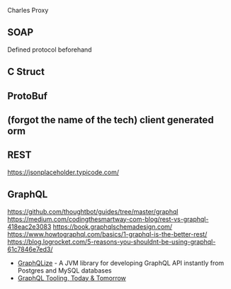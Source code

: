 Charles Proxy

SOAP
----
Defined protocol beforehand


C Struct
--------


ProtoBuf
--------


(forgot the name of the tech) client generated orm
--------------------------------------------------



REST
----
https://jsonplaceholder.typicode.com/

GraphQL
-------
https://github.com/thoughtbot/guides/tree/master/graphql
https://medium.com/codingthesmartway-com-blog/rest-vs-graphql-418eac2e3083
https://book.graphqlschemadesign.com/
https://www.howtographql.com/basics/1-graphql-is-the-better-rest/
https://blog.logrocket.com/5-reasons-you-shouldnt-be-using-graphql-61c7846e7ed3/

* [GraphQLize](https://www.graphqlize.org/) - A JVM library for developing GraphQL API instantly from Postgres and MySQL databases
* [GraphQL Tooling, Today & Tomorrow](https://www.youtube.com/watch?v=JilN_PvQOqs)